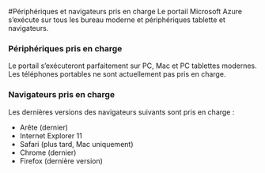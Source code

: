 <properties
    pageTitle="Périphériques et navigateurs pris en charge"
    description="Décrit les navigateurs et les périphériques sur lequel fonctionne le portail Azure." 
    services=""
    documentationCenter=""
    authors="flanakin"
    writer="flanakin"
    manager="lwelicki"
    editor=""/>

<tags
    ms.service="multiple"
    ms.workload="multiple"
    ms.tgt_pltfrm="ibiza"
    ms.devlang="na"
    ms.topic="article"
    ms.date="07/23/2015"
    ms.author="micflan"/>

#<a name="supported-browsers-and-devices"></a>Périphériques et navigateurs pris en charge
Le portail Microsoft Azure s’exécute sur tous les bureau moderne et périphériques tablette et navigateurs.

### <a name="supported-devices"></a>Périphériques pris en charge
Le portail s’exécuteront parfaitement sur PC, Mac et PC tablettes modernes. Les téléphones portables ne sont actuellement pas pris en charge.

### <a name="supported-browsers"></a>Navigateurs pris en charge
Les dernières versions des navigateurs suivants sont pris en charge :

- Arête (dernier)
- Internet Explorer 11
- Safari (plus tard, Mac uniquement)
- Chrome (dernier)
- Firefox (dernière version)
